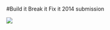 #Build it Break it Fix it 2014 submission

![](http://rlv.zcache.com/ceiling_cat_is_watching_you_tshirt-d235984454593445549mhrm_325.jpg)
